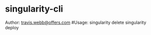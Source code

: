 # singularity-cli
Author: travis.webb@offers.com
#Usage:
    singularity delete <uri> <file>
    singularity deploy <uri> <file> <release>
